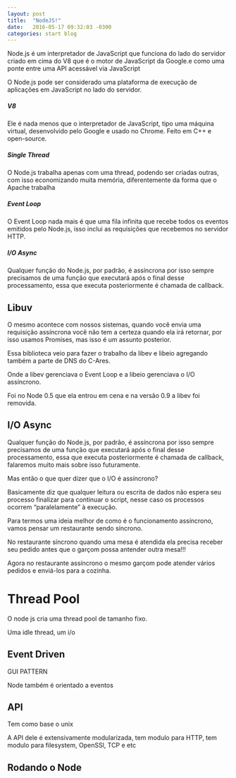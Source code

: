 ```yaml
---
layout: post
title:  "NodeJS!"
date:   2016-05-17 09:32:03 -0300
categories: start blog
---
```


Node.js é um interpretador de JavaScript que funciona do lado do servidor criado 
em cima do V8 que é o motor de JavaScript da Google.e como uma ponte entre uma API
acessável via JavaScript


O Node.js pode ser considerado uma plataforma de execução de aplicações em JavaScript no lado do servidor.

##### V8
Ele é nada menos que o interpretador de JavaScript, tipo uma máquina virtual, desenvolvido pelo Google e usado no Chrome. Feito em C++ e open-source.


#####  Single Thread

O Node.js trabalha apenas com uma thread, podendo ser criadas outras, com isso economizando muita memória, diferentemente da forma que o Apache trabalha 

##### Event Loop

O Event Loop nada mais é que uma fila infinita que recebe todos os eventos emitidos pelo Node.js, isso inclui as requisições que recebemos no servidor HTTP.


##### I/O Async

Qualquer função do Node.js, por padrão, é assíncrona por isso sempre precisamos de uma função que executará após o final desse processamento,
essa que executa posteriormente é chamada de callback.

## Libuv

O mesmo acontece com nossos sistemas, quando você envia uma requisição assíncrona você não tem a certeza quando ela irá retornar, por isso usamos Promises, mas isso é um assunto posterior.

Essa biblioteca veio para fazer o trabalho da libev e libeio agregando também a parte de DNS do C-Ares.


Onde a libev gerenciava o Event Loop e a libeio gerenciava o I/O assíncrono.


Foi no Node 0.5 que ela entrou em cena e na versão 0.9 a libev foi removida.


## I/O Async
Qualquer função do Node.js, por padrão, é assíncrona por isso sempre precisamos de uma função que executará após o final desse processamento, essa que executa posteriormente é chamada de callback, falaremos muito mais sobre isso futuramente.


Mas então o que quer dizer que o I/O é assíncrono?


Basicamente diz que qualquer leitura ou escrita de dados não espera seu processo finalizar para continuar o script, nesse caso os processos ocorrem “paralelamente” à execução.




Para termos uma ideia melhor de como é o funcionamento assíncrono, vamos pensar um restaurante sendo síncrono.


No restaurante síncrono quando uma mesa é atendida ela precisa receber seu pedido antes que o garçom possa antender outra mesa!!!


Agora no restaurante assíncrono o mesmo garçom pode atender vários pedidos e enviá-los para a cozinha. 


# Thread Pool


O node js cria uma thread pool de tamanho fixo.


Uma idle thread, um i/o


## Event Driven
GUI PATTERN


Node também é orientado a eventos


## API
Tem como base o unix

A API dele é extensivamente modularizada, tem modulo para HTTP, tem modulo para filesystem, OpenSSl, TCP  e etc



## Rodando o Node

